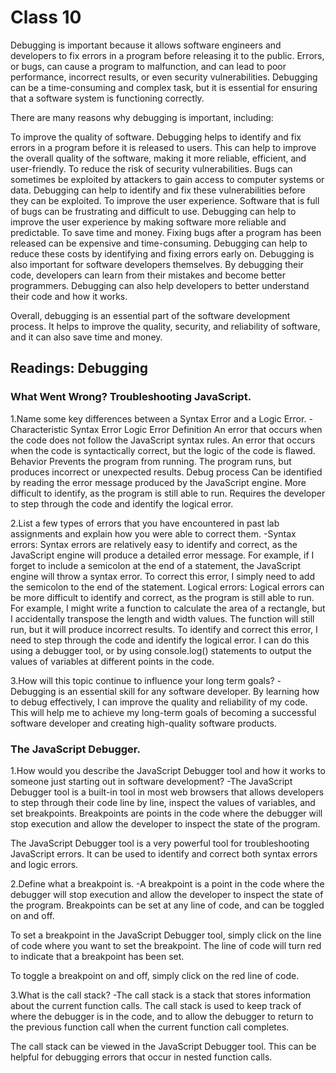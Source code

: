 # Class 10

Debugging is important because it allows software engineers and developers to fix errors in a program before releasing it to the public. Errors, or bugs, can cause a program to malfunction, and can lead to poor performance, incorrect results, or even security vulnerabilities. Debugging can be a time-consuming and complex task, but it is essential for ensuring that a software system is functioning correctly.

There are many reasons why debugging is important, including:

To improve the quality of software. Debugging helps to identify and fix errors in a program before it is released to users. This can help to improve the overall quality of the software, making it more reliable, efficient, and user-friendly.
To reduce the risk of security vulnerabilities. Bugs can sometimes be exploited by attackers to gain access to computer systems or data. Debugging can help to identify and fix these vulnerabilities before they can be exploited.
To improve the user experience. Software that is full of bugs can be frustrating and difficult to use. Debugging can help to improve the user experience by making software more reliable and predictable.
To save time and money. Fixing bugs after a program has been released can be expensive and time-consuming. Debugging can help to reduce these costs by identifying and fixing errors early on.
Debugging is also important for software developers themselves. By debugging their code, developers can learn from their mistakes and become better programmers. Debugging can also help developers to better understand their code and how it works.

Overall, debugging is an essential part of the software development process. It helps to improve the quality, security, and reliability of software, and it can also save time and money.



## Readings: Debugging

### What Went Wrong? Troubleshooting JavaScript.

1.Name some key differences between a Syntax Error and a Logic Error.
-Characteristic	Syntax Error	Logic Error
Definition	An error that occurs when the code does not follow the JavaScript syntax rules.	An error that occurs when the code is syntactically correct, but the logic of the code is flawed.
Behavior	Prevents the program from running.	The program runs, but produces incorrect or unexpected results.
Debug process	Can be identified by reading the error message produced by the JavaScript engine.	More difficult to identify, as the program is still able to run. Requires the developer to step through the code and identify the logical error.



2.List a few types of errors that you have encountered in past lab assignments and explain how you were able to correct them.
-Syntax errors: Syntax errors are relatively easy to identify and correct, as the JavaScript engine will produce a detailed error message. For example, if I forget to include a semicolon at the end of a statement, the JavaScript engine will throw a syntax error. To correct this error, I simply need to add the semicolon to the end of the statement.
Logical errors: Logical errors can be more difficult to identify and correct, as the program is still able to run. For example, I might write a function to calculate the area of a rectangle, but I accidentally transpose the length and width values. The function will still run, but it will produce incorrect results. To identify and correct this error, I need to step through the code and identify the logical error. I can do this using a debugger tool, or by using console.log() statements to output the values of variables at different points in the code.



3.How will this topic continue to influence your long term goals?
-Debugging is an essential skill for any software developer. By learning how to debug effectively, I can improve the quality and reliability of my code. This will help me to achieve my long-term goals of becoming a successful software developer and creating high-quality software products.



### The JavaScript Debugger.

1.How would you describe the JavaScript Debugger tool and how it works to someone just starting out in software development?
-The JavaScript Debugger tool is a built-in tool in most web browsers that allows developers to step through their code line by line, inspect the values of variables, and set breakpoints. Breakpoints are points in the code where the debugger will stop execution and allow the developer to inspect the state of the program.

The JavaScript Debugger tool is a very powerful tool for troubleshooting JavaScript errors. It can be used to identify and correct both syntax errors and logic errors.


2.Define what a breakpoint is.
-A breakpoint is a point in the code where the debugger will stop execution and allow the developer to inspect the state of the program. Breakpoints can be set at any line of code, and can be toggled on and off.

To set a breakpoint in the JavaScript Debugger tool, simply click on the line of code where you want to set the breakpoint. The line of code will turn red to indicate that a breakpoint has been set.

To toggle a breakpoint on and off, simply click on the red line of code.




3.What is the call stack?
-The call stack is a stack that stores information about the current function calls. The call stack is used to keep track of where the debugger is in the code, and to allow the debugger to return to the previous function call when the current function call completes.

The call stack can be viewed in the JavaScript Debugger tool. This can be helpful for debugging errors that occur in nested function calls.

